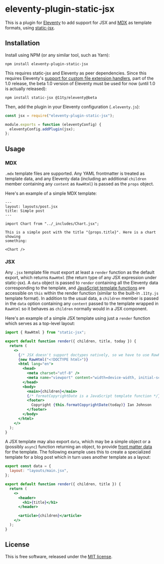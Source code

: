 # eleventy-plugin-static-jsx

This is a plugin for [Eleventy](https://www.11ty.dev/) to add support for JSX
and [MDX](https://mdxjs.com/) as template formats, using
[static-jsx](https://github.com/ianprime0509/static-jsx).

## Installation

Install using NPM (or any similar tool, such as Yarn):

```shell
npm install eleventy-plugin-static-jsx
```

This requires static-jsx and Eleventy as peer dependencies. Since this requires
Eleventy's
[support for custom file extension handlers](https://github.com/11ty/eleventy/issues/117),
part of the 1.0 release, the beta 1.0 version of Eleventy must be used for now
(until 1.0 is actually released):

```shell
npm install static-jsx @11ty/eleventy@beta
```

Then, add the plugin in your Eleventy configuration (`.eleventy.js`):

```js
const jsx = require("eleventy-plugin-static-jsx");

module.exports = function (eleventyConfig) {
  eleventyConfig.addPlugin(jsx);
};
```

## Usage

### MDX

`.mdx` template files are supported. Any YAML frontmatter is treated as template
data, and any Eleventy data (including an additional `children` member
containing any `content` as `RawHtml`) is passed as the `props` object.

Here's an example of a simple MDX template:

```mdx
---
layout: layouts/post.jsx
title: Simple post
---

import Chart from "../_includes/Chart.jsx";

This is a simple post with the title "{props.title}". Here is a chart showing
something:

<Chart />
```

### JSX

Any `.jsx` template file must export at least a `render` function as the default
export, which returns `RawHtml` (the return type of any JSX expression under
static-jsx). A `data` object is passed to `render` containing all the Eleventy
data corresponding to the template, and
[JavaScript template functions](https://www.11ty.dev/docs/languages/javascript/#javascript-template-functions)
are accessible on `this` within the render function (similar to the built-in
`.11ty.js` template format). In addition to the usual data, a `children` member
is passed in the `data` option containing any `content` passed to the template
wrapped in `RawHtml` so it behaves as `children` normally would in a JSX
component.

Here's an example of a simple JSX template using just a `render` function which
serves as a top-level layout:

```jsx
import { RawHtml } from "static-jsx";

export default function render({ children, title, today }) {
  return (
    <>
      {/* JSX doesn't support doctypes natively, so we have to use RawHtml */}
      {new RawHtml("<!DOCTYPE html>")}
      <html lang="en">
        <head>
          <meta charset="utf-8" />
          <meta name="viewport" content="width=device-width, initial-scale=1" />
        </head>
        <body>
          <main>{children}</main>
          {/* formatCopyrightDate is a JavaScript template function */}
          <footer>
            Copyright {this.formatCopyrightDate(today)} Ian Johnson
          </footer>
        </body>
      </html>
    </>
  );
}
```

A JSX template may also export `data`, which may be a simple object or a
(possibly `async`) function returning an object, to provide
[front matter data](https://www.11ty.dev/docs/data-frontmatter/) for the
template. The following example uses this to create a specialized template for a
blog post which in turn uses another template as a layout:

```jsx
export const data = {
  layout: "layouts/main.jsx",
};

export default function render({ children, title }) {
  return (
    <>
      <header>
        <h1>{title}</h1>
      </header>

      <article>{children}</article>
    </>
  );
}
```

## License

This is free software, released under the
[MIT license](https://opensource.org/licenses/MIT).
